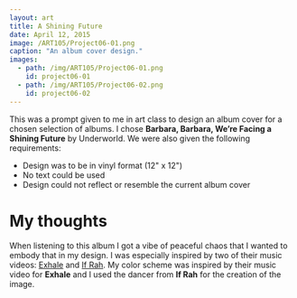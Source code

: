 ```yaml
---
layout: art
title: A Shining Future
date: April 12, 2015
image: /ART105/Project06-01.png
caption: "An album cover design."
images:
  - path: /img/ART105/Project06-01.png
    id: project06-01
  - path: /img/ART105/Project06-02.png
    id: project06-02
---
```


This was a prompt given to me in art class to design an album cover for a chosen selection of albums. I chose __Barbara, Barbara, We’re Facing a Shining Future__ by Underworld. We were also given the following requirements:
- Design was to be in vinyl format (12" x 12")
- No text could be used
- Design could not reflect or resemble the current album cover

# My thoughts
When listening to this album I got a vibe of peaceful chaos that I wanted to embody that in my design. I was especially inspired by two of their music videos: [Exhale]() and [If Rah](). My color scheme was inspired by their music video for __Exhale__ and I used the dancer from __If Rah__ for the creation of the image.
